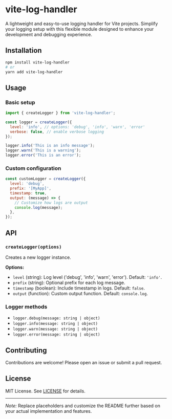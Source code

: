 # vite-log-handler

A lightweight and easy-to-use logging handler for Vite projects. Simplify your logging setup with this flexible module designed to enhance your development and debugging experience.

## Installation

```bash
npm install vite-log-handler
# or
yarn add vite-log-handler
```

## Usage

### Basic setup

```js
import { createLogger } from 'vite-log-handler';

const logger = createLogger({
  level: 'info', // options: 'debug', 'info', 'warn', 'error'
  verbose: false, // enable verbose logging
});

logger.info('This is an info message');
logger.warn('This is a warning');
logger.error('This is an error');
```

### Custom configuration

```js
const customLogger = createLogger({
  level: 'debug',
  prefix: '[MyApp]',
  timestamp: true,
  output: (message) => {
    // Customize how logs are output
    console.log(message);
  },
});
```

## API

### `createLogger(options)`

Creates a new logger instance.

**Options:**

- `level` (string): Log level ('debug', 'info', 'warn', 'error'). Default: `'info'`.
- `prefix` (string): Optional prefix for each log message.
- `timestamp` (boolean): Include timestamp in logs. Default: `false`.
- `output` (function): Custom output function. Default: `console.log`.

### Logger methods

- `logger.debug(message: string | object)`
- `logger.info(message: string | object)`
- `logger.warn(message: string | object)`
- `logger.error(message: string | object)`

## Contributing

Contributions are welcome! Please open an issue or submit a pull request.

## License

MIT License. See [LICENSE](LICENSE) for details.

---

*Note:* Replace placeholders and customize the README further based on your actual implementation and features.